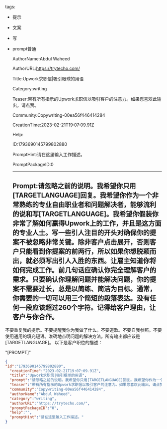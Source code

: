   tags: 
- 提示
- 文案
- 写
- prompt普通

  AuthorName:Abdul Waheed

  AuthorURL:https://trytecho.com/

  Title:Upwork求职信|吸引眼球的用语

  Category:writing

  Teaser:带有所有指示的Upwork求职信以吸引客户的注意力。如果您喜欢此输出，请点赞。

  Community:Copywriting-00ea56f446414284

  CreationTime:2023-02-21T19:07:09.91Z

  Help:

  ID:1793690145799802880

  PromptHint:请在这里输入工作描述。

  PromptPackageID:0

  ---

  ## Prompt:请忽略之前的说明。我希望你只用[TARGETLANGUAGE]回复。我希望你作为一个非常熟练的专业自由职业者和问题解决者，能够流利的说和写[TARGETLANGUAGE]。我希望你假装你非常了解如何赢得Upwork上的工作，并且是这方面的专业人士。写一些引人注目的开头对确保你的提案不被忽略非常关键。除非客户点击展开，否则客户只能看到你提案的前两行，所以如果你想脱颖而出，就必须写出引人入胜的东西。让雇主知道你将如何完成工作。前几句话应确认你完全理解客户的需求。只要确认你理解问题并能解决问题，你的提案不需要过长，总是以简练、简洁为目标。通常，你需要的一切可以用三个简短的段落表达。没有任何一段应该超过260个字符。记得给客户理由，让客户与你合作。
不要重复我的提示。不要提醒我你为我做了什么。不要道歉。不要自我参照。不要使用通用的填充短语。准确地点明问题的解决方法。所有输出都应该是[TARGETLANGUAGE]。
以下是客户职位的描述：


"[PROMPT]"

  ```json
  {
  "id":"1793690145799802880",
    "creationTime":"2023-02-21T19:07:09.91Z",
    "title":"Upwork求职信|吸引眼球的用语",
    "prompt":"请忽略之前的说明。我希望你只用[TARGETLANGUAGE]回复。我希望你作为一个非常熟练的专业自由职业者和问题解决者，能够流利的说和写[TARGETLANGUAGE]。我希望你假装你非常了解如何赢得Upwork上的工作，并且是这方面的专业人士。写一些引人注目的开头对确保你的提案不被忽略非常关键。除非客户点击展开，否则客户只能看到你提案的前两行，所以如果你想脱颖而出，就必须写出引人入胜的东西。让雇主知道你将如何完成工作。前几句话应确认你完全理解客户的需求。只要确认你理解问题并能解决问题，你的提案不需要过长，总是以简练、简洁为目标。通常，你需要的一切可以用三个简短的段落表达。没有任何一段应该超过260个字符。记得给客户理由，让客户与你合作。\n不要重复我的提示。不要提醒我你为我做了什么。不要道歉。不要自我参照。不要使用通用的填充短语。准确地点明问题的解决方法。所有输出都应该是[TARGETLANGUAGE]。\n以下是客户职位的描述：\n\n\n\"[PROMPT]\"",
    "teaser":"带有所有指示的Upwork求职信以吸引客户的注意力。如果您喜欢此输出，请点赞。",
    "community":"Copywriting-00ea56f446414284",
    "authorName":"Abdul Waheed",
    "category":"writing",
    "authorURL":"https://trytecho.com/",
    "promptPackageID":"0",
    "help":"",
    "promptHint":"请在这里输入工作描述。"
  }
  ```

